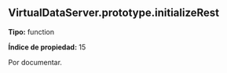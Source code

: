 ## VirtualDataServer.prototype.initializeRest

**Tipo:** function

**Índice de propiedad:** 15

Por documentar.




